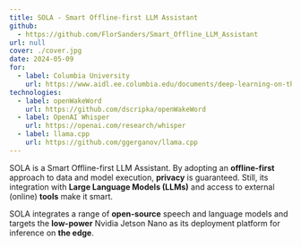 ```yaml
---
title: SOLA - Smart Offline-first LLM Assistant
github:
  - https://github.com/FlorSanders/Smart_Offline_LLM_Assistant
url: null
cover: ./cover.jpg
date: 2024-05-09
for:
  - label: Columbia University
    url: https://www.aidl.ee.columbia.edu/documents/deep-learning-on-the-edge
technologies:
  - label: openWakeWord
    url: https://github.com/dscripka/openWakeWord
  - label: OpenAI Whisper
    url: https://openai.com/research/whisper
  - label: llama.cpp
    url: https://github.com/ggerganov/llama.cpp
---
```


SOLA is a Smart Offline-first LLM Assistant.
By adopting an **offline-first** approach to data and model execution, **privacy** is guaranteed.
Still, its integration with **Large Language Models (LLMs)** and access to external (online) **tools** make it smart.

SOLA integrates a range of **open-source** speech and language models and targets the **low-power** Nvidia Jetson Nano as its deployment platform for inference on **the edge**.
